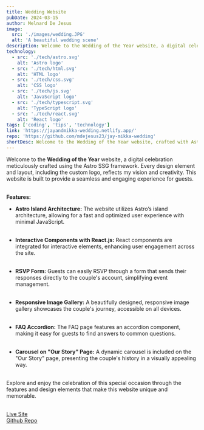 ```yaml
---
title: Wedding Website
pubDate: 2024-03-15
author: Melnard De Jesus
image:
  src: './images/wedding.JPG'
  alt: 'A beautiful wedding scene'
description: Welcome to the Wedding of the Year website, a digital celebration meticulously crafted using the Astro SSG framework. Every design element and layout, including the custom logo, reflects my vision and creativity. This website is built to provide a seamless and engaging experience for guests.
technology:
  - src: './tech/astro.svg'
    alt: 'Astro logo'
  - src: './tech/html.svg'
    alt: 'HTML logo'
  - src: './tech/css.svg'
    alt: 'CSS logo'
  - src: './tech/js.svg'
    alt: 'JavaScript logo'
  - src: './tech/typescript.svg'
    alt: 'TypeScript logo'
  - src: './tech/react.svg'
    alt: 'React logo'
tags: ['coding', 'tips', 'technology']
link: 'https://jayandmikka-wedding.netlify.app/'
repo: 'https://github.com/mdejesus23/jay-mikka-wedding'
shortDesc: Welcome to the Wedding of the Year website, crafted with Astro SSG. Every design element, including the custom logo, reflects my vision for an engaging guest experience.
---
```


Welcome to the **Wedding of the Year** website, a digital celebration meticulously crafted using the Astro SSG framework. Every design element and layout, including the custom logo, reflects my vision and creativity. This website is built to provide a seamless and engaging experience for guests.
<br>
<br>

**Features:**

- **<i class="fas fa-cogs text-lblue"></i> Astro Island Architecture:** The website utilizes Astro’s island architecture, allowing for a fast and optimized user experience with minimal JavaScript.
  <br>
  <br>

- **<i class="fab fa-react text-lblue"></i> Interactive Components with React.js:** React components are integrated for interactive elements, enhancing user engagement across the site.
  <br>
  <br>

- **<i class="fas fa-pencil-alt text-lblue"></i> RSVP Form:** Guests can easily RSVP through a form that sends their responses directly to the couple's account, simplifying event management.
  <br>
  <br>

- **<i class="fas fa-images text-lblue"></i> Responsive Image Gallery:** A beautifully designed, responsive image gallery showcases the couple's journey, accessible on all devices.
  <br>
  <br>

- **<i class="fas fa-question-circle text-lblue"></i> FAQ Accordion:** The FAQ page features an accordion component, making it easy for guests to find answers to common questions.
  <br>
  <br>

- **<i class="fas fa-images text-lblue"></i> Carousel on "Our Story" Page:** A dynamic carousel is included on the "Our Story" page, presenting the couple's history in a visually appealing way.
  <br>
  <br>

Explore and enjoy the celebration of this special occasion through the features and design elements that make this website unique and memorable.
<br>
<br>

<a href="https://jayandmikka-wedding.netlify.app/" target="_blank" class="text-lblue"><u>Live Site</u></a>
<br>
<a href="https://github.com/mdejesus23/jay-mikka-wedding" target="_blank"  class="text-lblue"><u>Github Repo</u></a>
<br>
<br>
